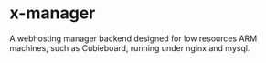 x-manager
=========

A webhosting manager backend designed for low resources ARM machines, such as Cubieboard, running under nginx and mysql.
